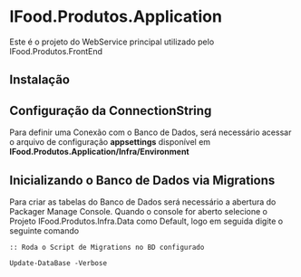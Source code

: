 # IFood.Produtos.Application

Este é o projeto do WebService principal utilizado pelo IFood.Produtos.FrontEnd

## Instalação

## Configuração da ConnectionString

Para definir uma Conexão com o Banco de Dados, será necessário acessar o arquivo de configuração <b>appsettings</b> disponível em <b>IFood.Produtos.Application/Infra/Environment</b>

## Inicializando o Banco de Dados via Migrations

Para criar as tabelas do Banco de Dados será necessário a abertura do Packager Manage Console. Quando o console for aberto selecione o Projeto IFood.Produtos.Infra.Data como Default, logo em seguida digite o seguinte comando

```
:: Roda o Script de Migrations no BD configurado

Update-DataBase -Verbose
```



